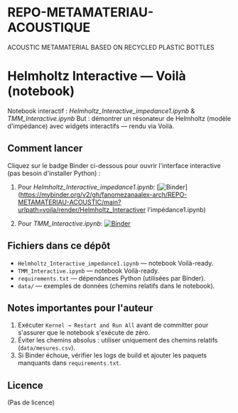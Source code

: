 # REPO-METAMATERIAU-ACOUSTIQUE
ACOUSTIC METAMATERIAL BASED ON RECYCLED PLASTIC BOTTLES

# Helmholtz Interactive — Voilà (notebook)

Notebook interactif : *Helmholtz_Interactive_impedance1.ipynb* & *TMM_Interactive.ipynb*
But : démontrer un résonateur de Helmholtz (modèle d'impédance) avec widgets interactifs — rendu via Voilà.

## Comment lancer 
Cliquez sur le badge Binder ci-dessous pour ouvrir l'interface interactive (pas besoin d'installer Python) :

1) Pour *Helmholtz_Interactive_impedance1.ipynb*: 
[![Binder](https://mybinder.org/badge_logo.svg)](https://mybinder.org/v2/gh/fanomezanaalex-arch/REPO-METAMATERIAU-ACOUSTIC/main?urlpath=voila/render/Helmholtz_Interactiver l'impédance1.ipynb)

2) Pour *TMM_Interactive.ipynb*: 
[![Binder](https://mybinder.org/badge_logo.svg)](https://mybinder.org/v2/gh/fanomezanaalex-arch/REPO-METAMATERIAU-ACOUSTIC/main?urlpath=voila/render/TMM_Interactive.ipynb)

## Fichiers dans ce dépôt
- `Helmholtz_Interactive_impedance1.ipynb` — notebook Voilà-ready.
- `TMM_Interactive.ipynb` — notebook Voilà-ready.
- `requirements.txt` — dépendances Python (utilisées par Binder).
- `data/` — exemples de données (chemins relatifs dans le notebook).

## Notes importantes pour l'auteur
1. Exécuter `Kernel → Restart and Run All` avant de committer pour s'assurer que le notebook s'exécute de zéro.  
2. Éviter les chemins absolus : utiliser uniquement des chemins relatifs (`data/mesures.csv`).  
3. Si Binder échoue, vérifier les logs de build et ajouter les paquets manquants dans `requirements.txt`.

## Licence
(Pas de licence)
